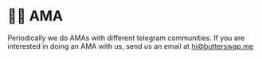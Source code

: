 # 👨‍💻‍ AMA

Periodically we do AMAs with different telegram communities. If you are interested in doing an AMA with us, send us an email at hi@butterswap.me

